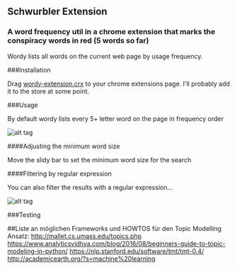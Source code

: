 ## Schwurbler Extension
### A word frequency util in a chrome extension that marks the conspiracy words in red (5 words so far)

Wordy lists all words on the current web page by usage frequency.

###Installation

Drag [wordy-extension.crx](https://github.com/angus-c/wordy-extension/blob/master/wordy-extension.crx) to your chrome extensions page.
I'll probably add it to the store at some point.

###Usage

By default wordy lists every 5+ letter word on the page in frequency order

![alt tag](https://raw.github.com/angus-c/wordy-extension/master/demo1.png)

####Adjusting the minimum word size

Move the slidy bar to set the minimum word size for the search

####Filtering by regular expression

You can also filter the results with a regular expression...

![alt tag](https://raw.github.com/angus-c/wordy-extension/master/demo2.png)

###Testing



##Liste an möglichen Frameworks und HOWTOS für den Topic Modelling Ansatz:
http://mallet.cs.umass.edu/topics.php
https://www.analyticsvidhya.com/blog/2016/08/beginners-guide-to-topic-modeling-in-python/
https://nlp.stanford.edu/software/tmt/tmt-0.4/
http://academicearth.org/?s=machine%20learning


